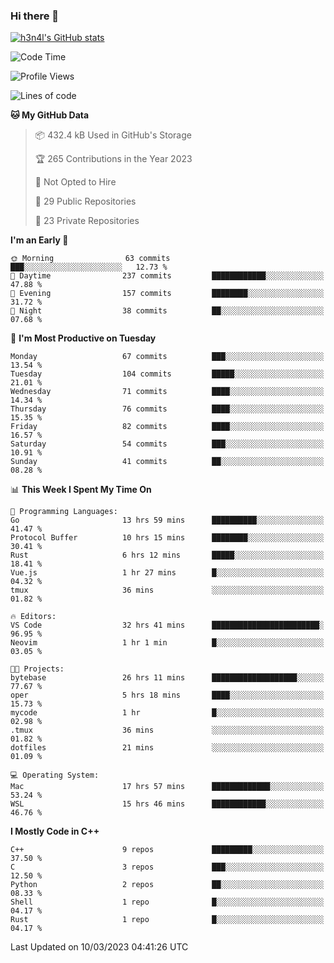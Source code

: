 ### Hi there 👋

[![h3n4l's GitHub stats](https://github-readme-stats.vercel.app/api?username=h3n4l&count_private=true&show_icons=true&theme=radical)](https://github.com/h3n4l/github-readme-stats)

<!--START_SECTION:waka-->
![Code Time](http://img.shields.io/badge/Code%20Time-1%2C026%20hrs%2050%20mins-blue)

![Profile Views](http://img.shields.io/badge/Profile%20Views-2-blue)

![Lines of code](https://img.shields.io/badge/From%20Hello%20World%20I%27ve%20Written-1.7%20million%20lines%20of%20code-blue)

**🐱 My GitHub Data** 

> 📦 432.4 kB Used in GitHub's Storage 
 > 
> 🏆 265 Contributions in the Year 2023
 > 
> 🚫 Not Opted to Hire
 > 
> 📜 29 Public Repositories 
 > 
> 🔑 23 Private Repositories 
 > 
**I'm an Early 🐤** 

```text
🌞 Morning                63 commits          ███░░░░░░░░░░░░░░░░░░░░░░   12.73 % 
🌆 Daytime                237 commits         ████████████░░░░░░░░░░░░░   47.88 % 
🌃 Evening                157 commits         ████████░░░░░░░░░░░░░░░░░   31.72 % 
🌙 Night                  38 commits          ██░░░░░░░░░░░░░░░░░░░░░░░   07.68 % 
```
📅 **I'm Most Productive on Tuesday** 

```text
Monday                   67 commits          ███░░░░░░░░░░░░░░░░░░░░░░   13.54 % 
Tuesday                  104 commits         █████░░░░░░░░░░░░░░░░░░░░   21.01 % 
Wednesday                71 commits          ████░░░░░░░░░░░░░░░░░░░░░   14.34 % 
Thursday                 76 commits          ████░░░░░░░░░░░░░░░░░░░░░   15.35 % 
Friday                   82 commits          ████░░░░░░░░░░░░░░░░░░░░░   16.57 % 
Saturday                 54 commits          ███░░░░░░░░░░░░░░░░░░░░░░   10.91 % 
Sunday                   41 commits          ██░░░░░░░░░░░░░░░░░░░░░░░   08.28 % 
```


📊 **This Week I Spent My Time On** 

```text
💬 Programming Languages: 
Go                       13 hrs 59 mins      ██████████░░░░░░░░░░░░░░░   41.47 % 
Protocol Buffer          10 hrs 15 mins      ████████░░░░░░░░░░░░░░░░░   30.41 % 
Rust                     6 hrs 12 mins       █████░░░░░░░░░░░░░░░░░░░░   18.41 % 
Vue.js                   1 hr 27 mins        █░░░░░░░░░░░░░░░░░░░░░░░░   04.32 % 
tmux                     36 mins             ░░░░░░░░░░░░░░░░░░░░░░░░░   01.82 % 

🔥 Editors: 
VS Code                  32 hrs 41 mins      ████████████████████████░   96.95 % 
Neovim                   1 hr 1 min          █░░░░░░░░░░░░░░░░░░░░░░░░   03.05 % 

🐱‍💻 Projects: 
bytebase                 26 hrs 11 mins      ███████████████████░░░░░░   77.67 % 
oper                     5 hrs 18 mins       ████░░░░░░░░░░░░░░░░░░░░░   15.73 % 
mycode                   1 hr                █░░░░░░░░░░░░░░░░░░░░░░░░   02.98 % 
.tmux                    36 mins             ░░░░░░░░░░░░░░░░░░░░░░░░░   01.82 % 
dotfiles                 21 mins             ░░░░░░░░░░░░░░░░░░░░░░░░░   01.09 % 

💻 Operating System: 
Mac                      17 hrs 57 mins      █████████████░░░░░░░░░░░░   53.24 % 
WSL                      15 hrs 46 mins      ████████████░░░░░░░░░░░░░   46.76 % 
```

**I Mostly Code in C++** 

```text
C++                      9 repos             █████████░░░░░░░░░░░░░░░░   37.50 % 
C                        3 repos             ███░░░░░░░░░░░░░░░░░░░░░░   12.50 % 
Python                   2 repos             ██░░░░░░░░░░░░░░░░░░░░░░░   08.33 % 
Shell                    1 repo              █░░░░░░░░░░░░░░░░░░░░░░░░   04.17 % 
Rust                     1 repo              █░░░░░░░░░░░░░░░░░░░░░░░░   04.17 % 
```




 Last Updated on 10/03/2023 04:41:26 UTC
<!--END_SECTION:waka-->

